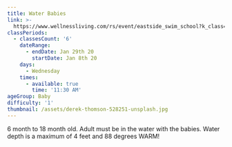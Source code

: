 ```yaml
---
title: Water Babies
link: >-
  https://www.wellnessliving.com/rs/event/eastside_swim_school?k_class=138836&k_class_tab=16933
classPeriods:
  - classesCount: '6'
    dateRange:
      - endDate: Jan 29th 20
        startDate: Jan 8th 20
    days:
      - Wednesday
    times:
      - available: true
        time: '11:30 AM'
ageGroup: Baby
difficulty: '1'
thumbnail: /assets/derek-thomson-528251-unsplash.jpg
---
```

6 month to 18 month old.  Adult must be in the water with the babies.  Water depth is a maximum of 4 feet and 88 degrees WARM!
